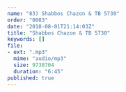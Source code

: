 ```yaml
---
name: "83) Shabbos Chazon & TB 5730"
order: "0083"
date: "2018-08-01T21:14:03Z"
title: "Shabbos Chazon & TB 5730"
keywords: []
file:
- ext: ".mp3"
  mime: "audio/mp3"
  size: 9738704
  duration: "6:45"
published: true
---
```

